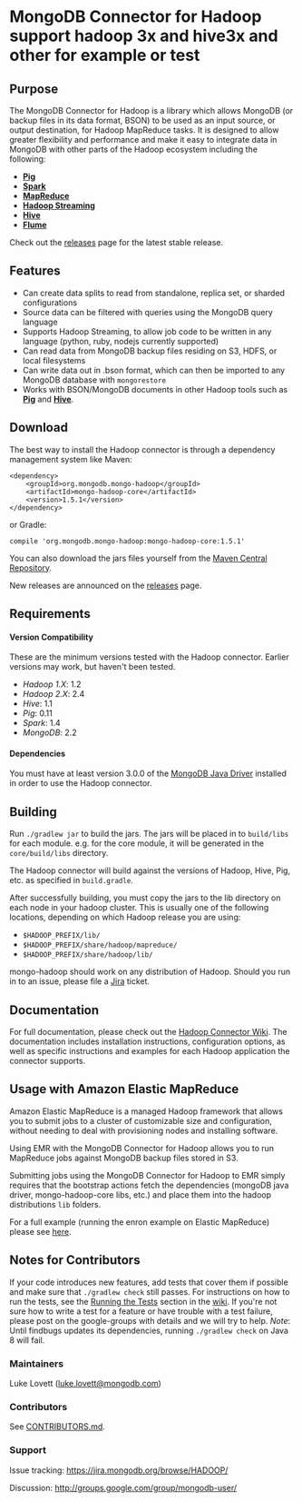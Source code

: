 # MongoDB Connector for Hadoop support hadoop 3x and hive3x and other for example or test

## Purpose

The MongoDB Connector for Hadoop is a library which allows MongoDB (or backup files in its data format, BSON) to be used as an input source, or output destination, for Hadoop MapReduce tasks. It is designed to allow greater flexibility and performance and make it easy to integrate data in MongoDB with other parts of the Hadoop ecosystem including the following:
* [**Pig**][pig-usage]
* [**Spark**][spark-usage]
* [**MapReduce**][mapreduce-usage]
* [**Hadoop Streaming**][streaming-usage]
* [**Hive**][hive-usage]
* [**Flume**][flume-usage]

Check out the [releases](https://github.com/mongodb/mongo-hadoop/releases) page for the latest stable release.

## Features

* Can create data splits to read from standalone, replica set, or sharded configurations
* Source data can be filtered with queries using the MongoDB query language
* Supports Hadoop Streaming, to allow job code to be written in any language (python, ruby, nodejs currently supported)
* Can read data from MongoDB backup files residing on S3, HDFS, or local filesystems
* Can write data out in .bson format, which can then be imported to any MongoDB database with `mongorestore`
* Works with BSON/MongoDB documents in other Hadoop tools such as [**Pig**][pig-usage] and [**Hive**][hive-usage].

## Download

The best way to install the Hadoop connector is through a dependency management system like Maven:

    <dependency>
        <groupId>org.mongodb.mongo-hadoop</groupId>
        <artifactId>mongo-hadoop-core</artifactId>
        <version>1.5.1</version>
    </dependency>

or Gradle:

    compile 'org.mongodb.mongo-hadoop:mongo-hadoop-core:1.5.1'

You can also download the jars files yourself from the [Maven Central Repository](http://search.maven.org/).

New releases are announced on the [releases](https://github.com/mongodb/mongo-hadoop/releases) page.

## Requirements

#### Version Compatibility

These are the minimum versions tested with the Hadoop connector. Earlier
versions may work, but haven't been tested.

- *Hadoop 1.X*: 1.2
- *Hadoop 2.X*: 2.4
- *Hive*: 1.1
- *Pig*: 0.11
- *Spark*: 1.4
- *MongoDB*: 2.2

#### Dependencies

You must have at least version 3.0.0 of the
[MongoDB Java Driver](https://mongodb.github.io/mongo-java-driver/) installed in
order to use the Hadoop connector.

## Building

Run `./gradlew jar` to build the jars.  The jars will be placed in to `build/libs` for each module.  e.g. for the core module, 
it will be generated in the `core/build/libs` directory.

The Hadoop connector will build against the versions of Hadoop, Hive, Pig, etc. as specified in `build.gradle`.

After successfully building, you must copy the jars to the lib directory on each node in your hadoop cluster. This is usually one of the
following locations, depending on which Hadoop release you are using:

* `$HADOOP_PREFIX/lib/`
* `$HADOOP_PREFIX/share/hadoop/mapreduce/`
* `$HADOOP_PREFIX/share/hadoop/lib/`

mongo-hadoop should work on any distribution of Hadoop.  Should you run in to an issue, please file a 
[Jira](https://jira.mongodb.org/browse/HADOOP/) ticket.

## Documentation

For full documentation, please check out the [Hadoop Connector Wiki][wiki]. The documentation includes installation instructions, configuration options, as well as specific instructions and examples for each Hadoop application the connector supports.

## Usage with Amazon Elastic MapReduce

Amazon Elastic MapReduce is a managed Hadoop framework that allows you to submit jobs to a cluster of customizable size and configuration,
without needing to deal with provisioning nodes and installing software.

Using EMR with the MongoDB Connector for Hadoop allows you to run MapReduce jobs against MongoDB backup files stored in S3.

Submitting jobs using the MongoDB Connector for Hadoop to EMR simply requires that the bootstrap actions fetch the dependencies (mongoDB 
java driver, mongo-hadoop-core libs, etc.) and place them into the hadoop distributions `lib` folders.

For a full example (running the enron example on Elastic MapReduce) please see [here](https://github.com/mongodb/mongo-hadoop/wiki/Enron-Emails-Example).

## Notes for Contributors

If your code introduces new features, add tests that cover them if possible and make sure that `./gradlew check` still passes. For instructions on how to run the tests, see the [Running the Tests](https://github.com/mongodb/mongo-hadoop/wiki/Running-the-Tests) section in the [wiki][wiki].
If you're not sure how to write a test for a feature or have trouble with a test failure, please post on the google-groups with details 
and we will try to help.  _Note_: Until findbugs updates its dependencies, running `./gradlew check` on Java 8 will fail.

### Maintainers
Luke Lovett (luke.lovett@mongodb.com)

### Contributors
See [CONTRIBUTORS.md](CONTRIBUTORS.md).

### Support

Issue tracking: https://jira.mongodb.org/browse/HADOOP/

Discussion: http://groups.google.com/group/mongodb-user/

[pig-usage]: https://github.com/mongodb/mongo-hadoop/wiki/Pig-Usage
[hive-usage]: https://github.com/mongodb/mongo-hadoop/wiki/Hive-Usage
[flume-usage]: https://github.com/mongodb/mongo-hadoop/wiki/Flume-Usage
[streaming-usage]: https://github.com/mongodb/mongo-hadoop/wiki/Streaming-Usage
[spark-usage]: https://github.com/mongodb/mongo-hadoop/wiki/Spark-Usage
[mapreduce-usage]: https://github.com/mongodb/mongo-hadoop/wiki/MapReduce-Usage
[wiki]: https://github.com/mongodb/mongo-hadoop/wiki
